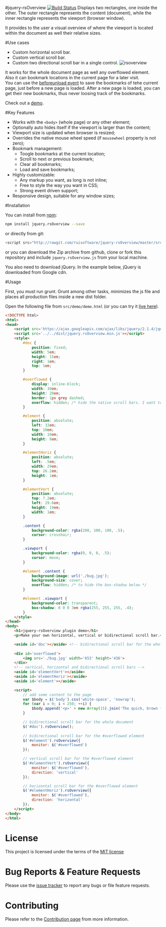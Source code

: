 #jquery-rsOverview [![Build Status](https://travis-ci.org/ruisoftware/jquery-rsOverview.svg?branch=master)](https://travis-ci.org/ruisoftware/jquery-rsOverview)
Displays two rectangles, one inside the other. The outer rectangle represents the content (document), while the inner rectangle represents the viewport (browser window).  

It provides to the user a visual overview of where the viewport is located within the document as well their relative sizes.  

#Use cases
- Custom horizontal scroll bar.
- Custom vertical scroll bar.
- Custom two directional scroll bar in a single control.
![rsoverview](https://cloud.githubusercontent.com/assets/428736/20385043/ebf1049a-acc6-11e6-98cc-ed2bfea53718.png)

It works for the whole document page as well any overflowed element.  
Also it can bookmark locations in the current page for a later visit.  
You can use the [beforeunload event](https://developer.mozilla.org/en-US/docs/Web/Events/beforeunload) to save the bookmarks of tehe current page, just before a new page is loaded. After a new page is loaded, you can get their new bookmarks, thus never loosing track of the bookmarks.

Check out a [demo](http://codepen.io/ruisoftware/pen/LbbGme "on CodePen").

#Key Features
 - Works with the <code>&lt;body&gt;</code> (whole page) or any other element;
 - Optionally auto hides itself if the viewport is larger than the content;
 - Viewport size is updated when browser is resized;
 - Overrides the native mouse wheel speed (if `mousewheel` property is not zero); 
 - Bookmark management:
     - Toogle bookmarks at the current location;
     - Scroll to next or previous bookmark;
     - Clear all bookmarks;
     - Load and save bookmarks;
 - Highly customizable:
     - Any markup you want, as long is not inline;
     - Free to style the way you want in CSS;
     - Strong event driven support;
 - Responsive design, suitable for any window sizes;
 
#Installation

You can install from [npm](https://www.npmjs.com/):
````bash
npm install jquery.rsOverview --save
````
or directly from git:
````javascript
<script src="http://rawgit.com/ruisoftware/jquery-rsOverview/master/src/jquery.rsOverview.js"></script>
````
or you can download the Zip archive from github, clone or fork this repository and include `jquery.rsOverview.js` from your local machine.

You also need to download jQuery. In the example below, jQuery is downloaded from Google cdn.

#Usage

First, you must run grunt. Grunt among other tasks, minimizes the js file and places all production files inside a new dist folder.

Open the following file from `src/demo/demo.html` (or you can try it [live here](http://codepen.io/ruisoftware/pen/LbbGme "on CodePen")).

````html
<!DOCTYPE html>
<html>
<head>
    <script src='https://ajax.googleapis.com/ajax/libs/jquery/2.1.4/jquery.min.js'></script>
    <script src='../../dist/jquery.rsOverview.min.js'></script>
    <style>
        #doc {
            position: fixed;
            width: 5em;
            height: 15em;
            right: 1em;
            top: 1em;
        }

        #overflowed {
            display: inline-block;
            width: 30em;
            height: 20em;
            border: 1px grey dashed;
            overflow: hidden; /* hide the native scroll bars. I want to use custom ones instead */
        }

        #element {
            position: absolute;
            left: 32em;
            top: 10em;
            width: 10em;
            height: 8em;
        }

        #elementHoriz {
            position: absolute;
            left: .5em;
            width: 29em;
            top: 26.2em;
            height: 1em;
        }

        #elementVert {
            position: absolute;
            top: 7.2em;
            left: 29.6em;
            height: 19em;
            width: 1em;  
        }

        .content {
            background-color: rgba(200, 100, 100, .5);
            cursor: crosshair;
        }

        .viewport {
            background-color: rgba(0, 0, 0, .5);
            cursor: move;
        }

        #element .content {
            background-image: url('./bug.jpg');
            background-size: cover;
            overflow: hidden; /* to hide the box-shadow below */
        }

        #element .viewport {
            background-color: transparent;
            box-shadow: 0 0 0 3em rgba(255, 255, 255, .4);
        }
    </style>
</head>
<body>
    <h1>jquery-rsOverview plugin demo</h1>
    <p>Make your own horizontal, vertical or bidirectional scroll bar.</p>

    <aside id='doc'></aside> <!-- bidirectional scroll bar for the whole document -->
 
    <div id='overflowed'>
        <img src='./bug.jpg' width='653' height='436'>
    </div>
    <!-- vertical, horizontal and bidirectional scroll bars -->
    <aside id='elementVert'></aside>
    <aside id='elementHoriz'></aside>
    <aside id='element'></aside>

    <script>
        // add some content to the page
        var $body = $('body').css('white-space', 'nowrap');
        for (var i = 0; i < 250; ++i) {
            $body.append('<p>' + new Array(15).join('The quick, brown fox jumps over a lazy dog. --' + i + '--') + '</p>');
        }

        // bidirectional scroll bar for the whole document
        $('#doc').rsOverview();
        
        // bidirectional scroll bar for the #overflowed element
        $('#element').rsOverview({
            monitor: $('#overflowed')
        });

        // vertical scroll bar for the #overflowed element
        $('#elementVert').rsOverview({
            monitor: $('#overflowed'),
            direction: 'vertical'
        });

        // horizontal scroll bar for the #overflowed element
        $('#elementHoriz').rsOverview({
            monitor: $('#overflowed'),
            direction: 'horizontal'
        });
    </script>
</body>
</html>
````
# License
This project is licensed under the terms of the [MIT license](https://opensource.org/licenses/mit-license.php)

# Bug Reports & Feature Requests
Please use the [issue tracker](https://github.com/ruisoftware/jquery-rsSlideIt/issues) to report any bugs or file feature requests.

# Contributing
Please refer to the [Contribution page](https://github.com/ruisoftware/jquery-rsSlideIt/blob/master/CONTRIBUTING.md) from more information.
